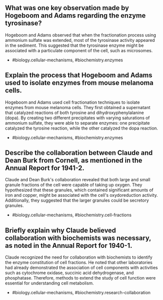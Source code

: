 ## What was one key observation made by Hogeboom and Adams regarding the enzyme tyrosinase?

Hogeboom and Adams observed that when the fractionation process using ammonium sulfate was extended, most of the tyrosinase activity appeared in the sediment. This suggested that the tyrosinase enzyme might be associated with a particulate component of the cell, such as microsomes.

- #biology.cellular-mechanisms, #biochemistry.enzymes

## Explain the process that Hogeboom and Adams used to isolate enzymes from mouse melanoma cells.

Hogeboom and Adams used cell fractionation techniques to isolate enzymes from mouse melanoma cells. They first obtained a supernatant that catalyzed reactions of both tyrosine and dihydroxyphenylalanine (dopa). By creating two different precipitates with varying saturations of ammonium sulfate, they were able to separate enzymes: one precipitate catalyzed the tyrosine reaction, while the other catalyzed the dopa reaction.

- #biology.cellular-mechanisms, #biochemistry.enzymes

## Describe the collaboration between Claude and Dean Burk from Cornell, as mentioned in the Annual Report for 1941-2.

Claude and Dean Burk's collaboration revealed that both large and small granule fractions of the cell were capable of taking up oxygen. They hypothesized that these granules, which contained significant amounts of iron and copper, might be associated with the cell's oxydoreduction activity. Additionally, they suggested that the larger granules could be secretory granules.

- #biology.cellular-mechanisms, #biochemistry.cell-fractions

## Briefly explain why Claude believed collaboration with biochemists was necessary, as noted in the Annual Report for 1940-1.

Claude recognized the need for collaboration with biochemists to identify the enzyme constitution of cell fractions. He noted that other laboratories had already demonstrated the association of cell components with activities such as cytochrome oxidase, succinic acid dehydrogenase, and phosphatase. Therefore, methods to extend the study of cell function were essential for understanding cell metabolism.

- #biology.cellular-mechanisms, #biochemistry.research-collaboration